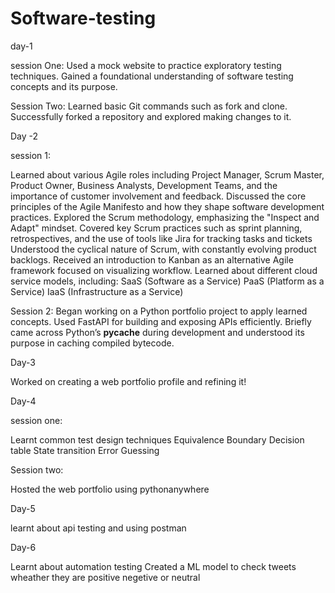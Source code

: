 # Software-testing 
day-1


session One:
Used a mock website to practice exploratory testing techniques.
Gained a foundational understanding of software testing concepts and its purpose.

Session Two:
Learned basic Git commands such as fork and clone.
Successfully forked a repository and explored making changes to it.


Day -2

session 1:

Learned about various Agile roles including Project Manager, Scrum Master, Product Owner, Business Analysts, Development Teams, and the importance of customer involvement and feedback.
Discussed the core principles of the Agile Manifesto and how they shape software development practices.
Explored the Scrum methodology, emphasizing the "Inspect and Adapt" mindset.
Covered key Scrum practices such as sprint planning, retrospectives, and the use of tools like Jira for tracking tasks and tickets
Understood the cyclical nature of Scrum, with constantly evolving product backlogs.
Received an introduction to Kanban as an alternative Agile framework focused on visualizing workflow.
Learned about different cloud service models, including:
SaaS (Software as a Service)
PaaS (Platform as a Service)
IaaS (Infrastructure as a Service)

Session 2:
Began working on a Python portfolio project to apply learned concepts.
Used FastAPI for building and exposing APIs efficiently.
Briefly came across Python’s __pycache__ during development and understood its purpose in caching compiled bytecode.


Day-3

Worked on creating a web portfolio profile and refining it!


Day-4

session one:

Learnt common test design techniques
Equivalence Boundary Decision table State transition Error Guessing

Session two:

Hosted the web portfolio using pythonanywhere 

Day-5

learnt about api testing and using postman


Day-6

Learnt about automation testing 
Created a ML model to check tweets wheather they are positive negetive or neutral

